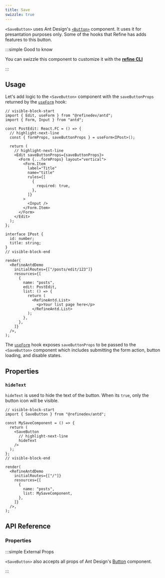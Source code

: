 ```yaml
---
title: Save
swizzle: true
---
```


`<SaveButton>` uses Ant Design's [`<Button>`](https://ant.design/components/button/) component. It uses it for presantation purposes only. Some of the hooks that Refine has adds features to this button.

:::simple Good to know

You can swizzle this component to customize it with the [**refine CLI**](/docs/packages/list-of-packages)

:::

## Usage

Let's add logic to the `<SaveButton>` component with the `saveButtonProps` returned by the [`useForm`](/docs/ui-integrations/ant-design/hooks/use-form) hook:

```tsx live url=http://localhost:3000/posts/edit/123
// visible-block-start
import { Edit, useForm } from "@refinedev/antd";
import { Form, Input } from "antd";

const PostEdit: React.FC = () => {
  // highlight-next-line
  const { formProps, saveButtonProps } = useForm<IPost>();

  return (
    // highlight-next-line
    <Edit saveButtonProps={saveButtonProps}>
      <Form {...formProps} layout="vertical">
        <Form.Item
          label="Title"
          name="title"
          rules={[
            {
              required: true,
            },
          ]}
        >
          <Input />
        </Form.Item>
      </Form>
    </Edit>
  );
};

interface IPost {
  id: number;
  title: string;
}
// visible-block-end

render(
  <RefineAntdDemo
    initialRoutes={["/posts/edit/123"]}
    resources={[
      {
        name: "posts",
        edit: PostEdit,
        list: () => {
          return (
            <RefineAntd.List>
              <p>Your list page here</p>
            </RefineAntd.List>
          );
        },
      },
    ]}
  />,
);
```

The [`useForm`](/docs/ui-integrations/ant-design/hooks/use-form) hook exposes `saveButtonProps` to be passed to the `<SaveButton>` component which includes submitting the form action, button loading, and disable states.

## Properties

### `hideText`

`hideText` is used to hide the text of the button. When its `true`, only the button icon will be visible.

```tsx live disableScroll previewHeight=120px
// visible-block-start
import { SaveButton } from "@refinedev/antd";

const MySaveComponent = () => {
  return (
    <SaveButton
      // highlight-next-line
      hideText
    />
  );
};
// visible-block-end

render(
  <RefineAntdDemo
    initialRoutes={["/"]}
    resources={[
      {
        name: "posts",
        list: MySaveComponent,
      },
    ]}
  />,
);
```

## API Reference

### Properties

<PropsTable module="@refinedev/antd/SaveButton" />

:::simple External Props

`<SaveButton>` also accepts all props of Ant Design's [Button](https://ant.design/components/button/#API) component.

:::
